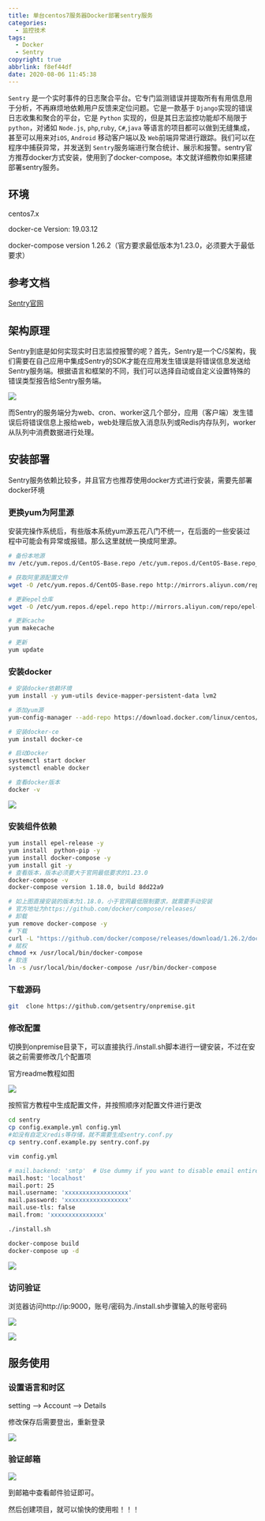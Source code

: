 ```yaml
---
title: 单台centos7服务器Docker部署sentry服务
categories:
  - 监控技术
tags:
  - Docker
  - Sentry
copyright: true
abbrlink: f8ef44df
date: 2020-08-06 11:45:38
---
```


`Sentry` 是一个实时事件的日志聚合平台。它专门监测错误并提取所有有用信息用于分析，不再麻烦地依赖用户反馈来定位问题。它是一款基于 `Django`实现的错误日志收集和聚合的平台，它是 `Python` 实现的，但是其日志监控功能却不局限于`python`，对诸如 `Node.js`, `php`,`ruby`, `C#`,`java` 等语言的项目都可以做到无缝集成，甚至可以用来对`iOS`, `Android` 移动客户端以及 `Web`前端异常进行跟踪。我们可以在程序中捕获异常，并发送到 `Sentry`服务端进行聚合统计、展示和报警。sentry官方推荐docker方式安装，使用到了docker-compose。本文就详细教你如果搭建部署sentry服务。




<!--more-->

## 环境

centos7.x

docker-ce  Version: 19.03.12

docker-compose  version 1.26.2（官方要求最低版本为1.23.0，必须要大于最低要求） 



## 参考文档

[Sentry官网](https://github.com/getsentry/onpremise)



## 架构原理

Sentry到底是如何实现实时日志监控报警的呢？首先，Sentry是一个C/S架构，我们需要在自己应用中集成Sentry的SDK才能在应用发生错误是将错误信息发送给Sentry服务端。根据语言和框架的不同，我们可以选择自动或自定义设置特殊的错误类型报告给Sentry服务端。

![](单台centos7服务器Docker部署sentry服务/1.png)

而Sentry的服务端分为web、cron、worker这几个部分，应用（客户端）发生错误后将错误信息上报给web，web处理后放入消息队列或Redis内存队列，worker从队列中消费数据进行处理。



## 安装部署

Sentry服务依赖比较多，并且官方也推荐使用docker方式进行安装，需要先部署docker环境

### 更换yum为阿里源

安装完操作系统后，有些版本系统yum源五花八门不统一，在后面的一些安装过程中可能会有异常或报错。那么这里就统一换成阿里源。

```bash
# 备份本地源
mv /etc/yum.repos.d/CentOS-Base.repo /etc/yum.repos.d/CentOS-Base.repo_bak

# 获取阿里源配置文件
wget -O /etc/yum.repos.d/CentOS-Base.repo http://mirrors.aliyun.com/repo/Centos-7.repo

# 更新epel仓库
wget -O /etc/yum.repos.d/epel.repo http://mirrors.aliyun.com/repo/epel-7.repo

# 更新cache
yum makecache

# 更新
yum update
```



### 安装docker

```bash
# 安装docker依赖环境
yum install -y yum-utils device-mapper-persistent-data lvm2

# 添加yum源
yum-config-manager --add-repo https://download.docker.com/linux/centos/docker-ce.repo

# 安装docker-ce
yum install docker-ce

# 启动Docker
systemctl start docker
systemctl enable docker

# 查看docker版本
docker -v
```

![](单台centos7服务器Docker部署sentry服务/2.png)

### 安装组件依赖

```bash
yum install epel-release -y
yum install  python-pip -y
yum install docker-compose -y
yum install git -y
# 查看版本，版本必须要大于官网最低要求的1.23.0
docker-compose -v
docker-compose version 1.18.0, build 8dd22a9

# 如上图直接安装的版本为1.18.0，小于官网最低限制要求，就需要手动安装
# 官方地址为https://github.com/docker/compose/releases/
# 卸载
yum remove docker-compose -y
# 下载
curl -L "https://github.com/docker/compose/releases/download/1.26.2/docker-compose-$(uname -s)-$(uname -m)" -o /usr/local/bin/docker-compose
# 赋权
chmod +x /usr/local/bin/docker-compose
# 软连
ln -s /usr/local/bin/docker-compose /usr/bin/docker-compose
```



### 下载源码

```bash
git  clone https://github.com/getsentry/onpremise.git
```



### 修改配置

切换到onpremise目录下，可以直接执行./install.sh脚本进行一键安装，不过在安装之前需要修改几个配置项

官方readme教程如图

![](单台centos7服务器Docker部署sentry服务/3.png)

按照官方教程中生成配置文件，并按照顺序对配置文件进行更改

```bash
cd sentry
cp config.example.yml config.yml
#如没有自定义redis等存储，就不需要生成sentry.conf.py
cp sentry.conf.example.py sentry.conf.py

vim config.yml

# mail.backend: 'smtp'  # Use dummy if you want to disable email entirely
mail.host: 'localhost'
mail.port: 25
mail.username: 'xxxxxxxxxxxxxxxxxx'
mail.password: 'xxxxxxxxxxxxxxxxxx'
mail.use-tls: false
mail.from: 'xxxxxxxxxxxxxxx'

./install.sh

docker-compose build
docker-compose up -d
```

![](单台centos7服务器Docker部署sentry服务/4.png)

### 访问验证

浏览器访问http://ip:9000，账号/密码为./install.sh步骤输入的账号密码

![](单台centos7服务器Docker部署sentry服务/5.png)

![](单台centos7服务器Docker部署sentry服务/6.png)

## 服务使用

### 设置语言和时区

setting -->  Account  --> Details

修改保存后需要登出，重新登录

![](单台centos7服务器Docker部署sentry服务/7.png)

### 验证邮箱

![](单台centos7服务器Docker部署sentry服务/8.png)

到邮箱中查看邮件验证即可。

然后创建项目，就可以愉快的使用啦！！！



